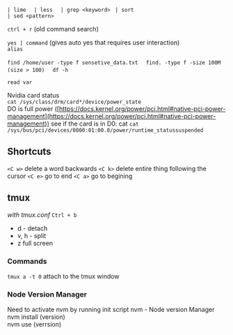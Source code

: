 `| lime  `
`| less  `
`| grep <keyword> ` 
`| sort`  
`| sed <pattern>`

  
`ctrl + r` (old command search)  
  
`yes | command` (gives auto yes that requires user interaction)  
`alias`  
  
`find /home/user -type f sensetive_data.txt  `
`find. -type f -size 100M (size > 100)  `
`df -h`  

`read var` 
  
Nvidia card status  
`cat /sys/class/drm/card*/device/power_state`  
DO is full power ([https://docs.kernel.org/power/pci.html#native-pci-power-management](https://docs.kernel.org/power/pci.html#native-pci-power-management))
see if the card is in D0: cat
`cat /sys/bus/pci/devices/0000:01:00.0/power/runtime_statussuspended`

## Shortcuts
`<C w>` delete a word backwards
`<C k>` delete entire thing following the cursor
`<C e>` go to end
`<C a>` go to begining
## tmux
*with tmux.conf*
`Ctrl + b`
- d - detach
- v, h - split
- z full screen

### Commands
`tmux a -t 0` attach to the tmux window


### Node Version Manager
Need to activate nvm by running init script
nvm - Node version Manager  
nvm install (version)  
nvm use (verrsion)
